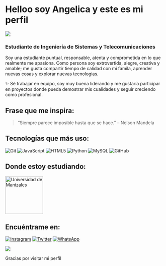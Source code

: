 # Helloo soy Angelica y este es mi perfil


<img src="https://capsule-render.vercel.app/api?type=waving&color=0:00c6ff,100:0072ff&height=180&section=header&text=¡Hola!%20Soy%20Angelica%20Vides&fontSize=40&fontColor=ffffff&animation=twinkling" />
 

### Estudiante de Ingeniería de Sistemas y Telecomunicaciones

Soy una estudiante puntual, responsable, atenta y comprometida en lo que realmente me apasiona.
Como persona soy extrovertida, alegre, creativa y amable; me gusta compartir tiempo de calidad con mi famila, aprender nuevas cosas y explorar nuevas tecnologias.

✨ Sé trabajar en equipo, soy muy buena liderando y me gustaría participar en proyectos donde pueda demostrar mis cualidades y seguir creciendo como profesional.



##   Frase que me inspira:
> “Siempre parece imposible hasta que se hace.” – Nelson Mandela



##   Tecnologías que más uso:
![Git](https://img.shields.io/badge/-Git-F05032?style=for-the-badge&logo=git&logoColor=fff)
![JavaScript](https://img.shields.io/badge/-JavaScript-F7DF1E?style=for-the-badge&logo=javascript&logoColor=000)
![HTML5](https://img.shields.io/badge/-HTML5-E34F26?style=for-the-badge&logo=html5&logoColor=fff)
![Python](https://img.shields.io/badge/-Python-3776AB?style=for-the-badge&logo=python&logoColor=fff)
![MySQL](https://img.shields.io/badge/-MySQL-4479A1?style=for-the-badge&logo=mysql&logoColor=fff)
![GitHub](https://img.shields.io/badge/-GitHub-181717?style=for-the-badge&logo=github&logoColor=fff)



##   Donde estoy estudiando:
<img src="https://sgc.umanizales.edu.co/images/LogoUM.png" alt="Universidad de Manizales" width="120" />



##   Encuéntrame en:
[![Instagram](https://img.shields.io/badge/Instagram-E4405F?style=for-the-badge&logo=instagram&logoColor=fff)](https://instagram.com/angyviam)
[![Twitter](https://img.shields.io/badge/Twitter-1DA1F2?style=for-the-badge&logo=twitter&logoColor=fff)](https://twitter.com/angievides)
[![WhatsApp](https://img.shields.io/badge/WhatsApp-25D366?style=for-the-badge&logo=whatsapp&logoColor=fff)](https://wa.me/3105654732)


<img src="https://capsule-render.vercel.app/api?type=waving&color=0:0072ff,100:00c6ff&height=120&section=footer" />

Gracias por visitar mi perfil


